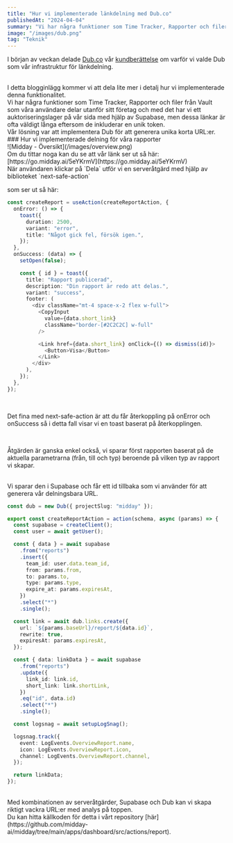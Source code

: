 ```yaml
---
title: "Hur vi implementerade länkdelning med Dub.co"
publishedAt: "2024-04-04"
summary: "Vi har några funktioner som Time Tracker, Rapporter och filer från Vault som våra användare delar utanför sitt företag och med det har vi ett auktoriseringslager på vår sida med hjälp av Supabase, men dessa länkar är ofta väldigt långa eftersom de inkluderar en unik token."
image: "/images/dub.png"
tag: "Teknik"
---
```


I början av veckan delade [Dub.co](http://Dub.co) vår [kundberättelse](https://dub.co/customers/midday) om varför vi valde Dub som vår infrastruktur för länkdelning.

<br />
I detta blogginlägg kommer vi att dela lite mer i detalj hur vi implementerade denna funktionalitet.

<br />
Vi har några funktioner som Time Tracker, Rapporter och filer från Vault som våra användare delar utanför sitt företag och med det har vi ett auktoriseringslager på vår sida med hjälp av Supabase, men dessa länkar är ofta väldigt långa eftersom de inkluderar en unik token.
<br />
Vår lösning var att implementera Dub för att generera unika korta URL:er.

<br />
### Hur vi implementerade delning för våra rapporter

<br />
![Midday - Översikt](/images/overview.png)

<br />
Om du tittar noga kan du se att vår länk ser ut så här: [https://go.midday.ai/5eYKrmV](https://go.midday.ai/5eYKrmV)

<br />
När användaren klickar på `Dela` utför vi en serveråtgärd med hjälp av biblioteket `next-safe-action`

som ser ut så här:

```typescript
const createReport = useAction(createReportAction, {
  onError: () => {
    toast({
      duration: 2500,
      variant: "error",
      title: "Något gick fel, försök igen.",
    });
  },
  onSuccess: (data) => {
    setOpen(false);

    const { id } = toast({
      title: "Rapport publicerad",
      description: "Din rapport är redo att delas.",
      variant: "success",
      footer: (
        <div className="mt-4 space-x-2 flex w-full">
          <CopyInput
            value={data.short_link}
            className="border-[#2C2C2C] w-full"
          />

          <Link href={data.short_link} onClick={() => dismiss(id)}>
            <Button>Visa</Button>
          </Link>
        </div>
      ),
    });
  },
});
```

<br />

Det fina med next-safe-action är att du får återkoppling på onError och onSuccess så i detta fall visar vi en toast baserat på återkopplingen.

<br />

Åtgärden är ganska enkel också, vi sparar först rapporten baserat på de aktuella parametrarna (från, till och typ) beroende på vilken typ av rapport vi skapar.

<br />
Vi sparar den i Supabase och får ett id tillbaka som vi använder för att generera vår delningsbara URL.

```typescript
const dub = new Dub({ projectSlug: "midday" });

export const createReportAction = action(schema, async (params) => {
  const supabase = createClient();
  const user = await getUser();

  const { data } = await supabase
    .from("reports")
    .insert({
      team_id: user.data.team_id,
      from: params.from,
      to: params.to,
      type: params.type,
      expire_at: params.expiresAt,
    })
    .select("*")
    .single();

  const link = await dub.links.create({
    url: `${params.baseUrl}/report/${data.id}`,
    rewrite: true,
    expiresAt: params.expiresAt,
  });

  const { data: linkData } = await supabase
    .from("reports")
    .update({
      link_id: link.id,
      short_link: link.shortLink,
    })
    .eq("id", data.id)
    .select("*")
    .single();

  const logsnag = await setupLogSnag();

  logsnag.track({
    event: LogEvents.OverviewReport.name,
    icon: LogEvents.OverviewReport.icon,
    channel: LogEvents.OverviewReport.channel,
  });

  return linkData;
});
```

<br />
Med kombinationen av serveråtgärder, Supabase och Dub kan vi skapa riktigt vackra URL:er med analys på toppen.

<br />
Du kan hitta källkoden för detta i vårt repository [här](https://github.com/midday-ai/midday/tree/main/apps/dashboard/src/actions/report).